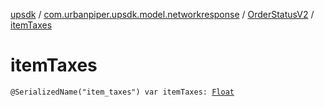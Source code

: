 [upsdk](../../index.md) / [com.urbanpiper.upsdk.model.networkresponse](../index.md) / [OrderStatusV2](index.md) / [itemTaxes](./item-taxes.md)

# itemTaxes

`@SerializedName("item_taxes") var itemTaxes: `[`Float`](https://kotlinlang.org/api/latest/jvm/stdlib/kotlin/-float/index.html)